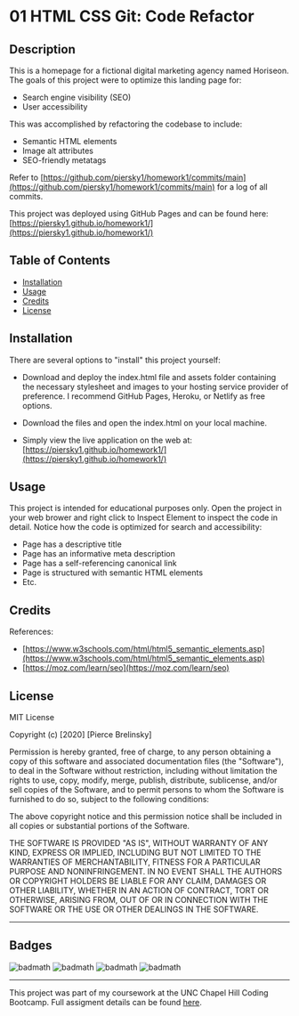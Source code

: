 # 01 HTML CSS Git: Code Refactor

## Description 

This is a homepage for a fictional digital marketing agency named Horiseon. The goals of this project were to optimize this landing page for:

* Search engine visibility (SEO)
* User accessibility

This was accomplished by refactoring the codebase to include:

* Semantic HTML elements
* Image alt attributes
* SEO-friendly metatags

Refer to [https://github.com/piersky1/homework1/commits/main](https://github.com/piersky1/homework1/commits/main) for a log of all commits.

This project was deployed using GitHub Pages and can be found here: [https://piersky1.github.io/homework1/](https://piersky1.github.io/homework1/)


## Table of Contents


* [Installation](#installation)
* [Usage](#usage)
* [Credits](#credits)
* [License](#license)


## Installation

There are several options to "install" this project yourself:

* Download and deploy the index.html file and assets folder containing the necessary stylesheet and images to your hosting service provider of preference. I recommend GitHub Pages, Heroku, or Netlify as free options.

* Download the files and open the index.html on your local machine.

* Simply view the live application on the web at: [https://piersky1.github.io/homework1/](https://piersky1.github.io/homework1/)


## Usage 

This project is intended for educational purposes only. Open the project in your web brower and right click to Inspect Element to inspect the code in detail. Notice how the code is optimized for search and accessibility:

* Page has a descriptive title
* Page has an informative meta description
* Page has a self-referencing canonical link
* Page is structured with semantic HTML elements
* Etc.


## Credits

References:

* [https://www.w3schools.com/html/html5_semantic_elements.asp](https://www.w3schools.com/html/html5_semantic_elements.asp)
* [https://moz.com/learn/seo](https://moz.com/learn/seo)

## License

MIT License

Copyright (c) [2020] [Pierce Brelinsky]

Permission is hereby granted, free of charge, to any person obtaining a copy
of this software and associated documentation files (the "Software"), to deal
in the Software without restriction, including without limitation the rights
to use, copy, modify, merge, publish, distribute, sublicense, and/or sell
copies of the Software, and to permit persons to whom the Software is
furnished to do so, subject to the following conditions:

The above copyright notice and this permission notice shall be included in all
copies or substantial portions of the Software.

THE SOFTWARE IS PROVIDED "AS IS", WITHOUT WARRANTY OF ANY KIND, EXPRESS OR
IMPLIED, INCLUDING BUT NOT LIMITED TO THE WARRANTIES OF MERCHANTABILITY,
FITNESS FOR A PARTICULAR PURPOSE AND NONINFRINGEMENT. IN NO EVENT SHALL THE
AUTHORS OR COPYRIGHT HOLDERS BE LIABLE FOR ANY CLAIM, DAMAGES OR OTHER
LIABILITY, WHETHER IN AN ACTION OF CONTRACT, TORT OR OTHERWISE, ARISING FROM,
OUT OF OR IN CONNECTION WITH THE SOFTWARE OR THE USE OR OTHER DEALINGS IN THE
SOFTWARE.


---


## Badges

![badmath](https://img.shields.io/badge/HTML5-100%25-orange)
![badmath](https://img.shields.io/badge/CSS-100%25-green)
![badmath](https://img.shields.io/badge/Accessibility-100%25-blue)
![badmath](https://img.shields.io/badge/SEO-100%25-red)


---

This project was part of my coursework at the UNC Chapel Hill Coding Bootcamp. Full assigment details can be found [here](https://unc.bootcampcontent.com/UNC-Coding-Boot-Camp/unc-ral-fsf-pt-11-2020-u-c/blob/master/01-html-git-css/homework/README.md).